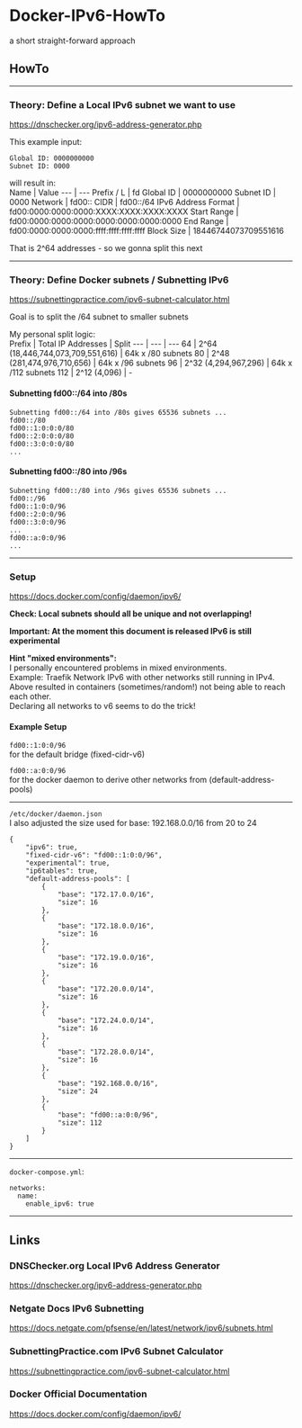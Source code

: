 # Docker-IPv6-HowTo  
a short straight-forward approach  
  
## HowTo  
  
---
  
### Theory: Define a Local IPv6 subnet we want to use  
  
https://dnschecker.org/ipv6-address-generator.php  
  
This example input:  
```
Global ID: 0000000000
Subnet ID: 0000
```
  
will result in:  
Name | Value
--- | ---
Prefix / L | fd
Global ID | 0000000000
Subnet ID | 0000
Network | fd00::
CIDR | fd00::/64
IPv6 Address Format | fd00:0000:0000:0000:XXXX:XXXX:XXXX:XXXX
Start Range | fd00:0000:0000:0000:0000:0000:0000:0000
End Range | fd00:0000:0000:0000:ffff:ffff:ffff:ffff
Block Size | 18446744073709551616

That is 2^64 addresses - so we gonna split this next  
  
---
  
### Theory: Define Docker subnets / Subnetting IPv6
  
https://subnettingpractice.com/ipv6-subnet-calculator.html  
  
Goal is to split the /64 subnet to smaller subnets  
  
My personal split logic:  
Prefix | Total IP Addresses | Split
--- | --- | ---
64 | 2^64 (18,446,744,073,709,551,616) | 64k x /80 subnets
80 | 2^48 (281,474,976,710,656) | 64k x /96 subnets
96 | 2^32 (4,294,967,296) | 64k x /112 subnets 
112 | 2^12 (4,096) | -

#### Subnetting fd00::/64 into /80s
```
Subnetting fd00::/64 into /80s gives 65536 subnets ...
fd00::/80
fd00::1:0:0:0/80
fd00::2:0:0:0/80
fd00::3:0:0:0/80
...
```
  
#### Subnetting fd00::/80 into /96s
```
Subnetting fd00::/80 into /96s gives 65536 subnets ...
fd00::/96
fd00::1:0:0/96
fd00::2:0:0/96
fd00::3:0:0/96
...
fd00::a:0:0/96
...
```
 
---
  
### Setup  
  
https://docs.docker.com/config/daemon/ipv6/  
  
**Check: Local subnets should all be unique and not overlapping!**  
  
**Important: At the moment this document is released IPv6 is still experimental**  
  
**Hint "mixed environments":**  
I personally encountered problems in mixed environments.  
Example: Traefik Network IPv6 with other networks still running in IPv4.  
Above resulted in containers (sometimes/random!) not being able to reach each other.  
Declaring all networks to v6 seems to do the trick!  
  
#### Example Setup  
  
`fd00::1:0:0/96`  
for the default bridge (fixed-cidr-v6)  
  
`fd00::a:0:0/96`  
for the docker daemon to derive other networks from (default-address-pools)  
  
---
  
`/etc/docker/daemon.json`  
I also adjusted the size used for base: 192.168.0.0/16 from 20 to 24  
```
{
    "ipv6": true,
    "fixed-cidr-v6": "fd00::1:0:0/96",
    "experimental": true,
    "ip6tables": true,
    "default-address-pools": [
        {
            "base": "172.17.0.0/16",
            "size": 16
        },
        {
            "base": "172.18.0.0/16",
            "size": 16
        },
        {
            "base": "172.19.0.0/16",
            "size": 16
        },
        {
            "base": "172.20.0.0/14",
            "size": 16
        },
        {
            "base": "172.24.0.0/14",
            "size": 16
        },
        {
            "base": "172.28.0.0/14",
            "size": 16
        },
        {
            "base": "192.168.0.0/16",
            "size": 24
        },
        {
            "base": "fd00::a:0:0/96",
            "size": 112
        }        
    ]
}
```
  
---
  
`docker-compose.yml`:
```
networks:
  name:
    enable_ipv6: true
```
  
---
  
## Links  
  
### DNSChecker.org Local IPv6 Address Generator  
https://dnschecker.org/ipv6-address-generator.php  
  
### Netgate Docs IPv6 Subnetting  
https://docs.netgate.com/pfsense/en/latest/network/ipv6/subnets.html  
  
### SubnettingPractice.com IPv6 Subnet Calculator  
https://subnettingpractice.com/ipv6-subnet-calculator.html  
  
### Docker Official Documentation  
https://docs.docker.com/config/daemon/ipv6/  
